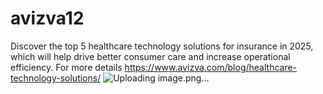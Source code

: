 # avizva12
Discover the top 5 healthcare technology solutions for insurance in 2025, which will help drive better consumer care and increase operational efficiency.
For more details https://www.avizva.com/blog/healthcare-technology-solutions/
![Uploading image.png…]()
